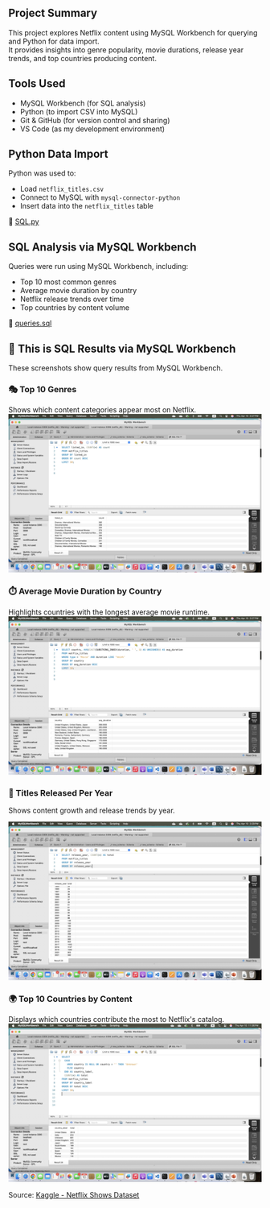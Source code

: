 ## Project Summary

This project explores Netflix content using  MySQL Workbench for querying and Python for data import.  
It provides insights into genre popularity, movie durations, release year trends, and top countries producing content.


## Tools Used

- MySQL Workbench (for SQL analysis)
- Python (to import CSV into MySQL)
- Git & GitHub (for version control and sharing)
- VS Code (as my development environment)

## Python Data Import

Python was used to:
- Load `netflix_titles.csv`
- Connect to MySQL with `mysql-connector-python`
- Insert data into the `netflix_titles` table

📂 [SQL.py](SQL.py)

## SQL Analysis via MySQL Workbench

Queries were run using MySQL Workbench, including:
- Top 10 most common genres
- Average movie duration by country
- Netflix release trends over time
- Top countries by content volume

📄 [queries.sql](queries.sql)

## 📸 This is SQL Results via MySQL Workbench

These screenshots show query results from MySQL Workbench.

### 🎭 Top 10 Genres
Shows which content categories appear most on Netflix.
<img src="screenshots/top-genres.jpg" width="600"/>

### ⏱️ Average Movie Duration by Country
Highlights countries with the longest average movie runtime.
<img src="screenshots/avg-duration.jpg" width="600"/>

### 📆 Titles Released Per Year
Shows content growth and release trends by year.

<img src="screenshots/release-trends.jpg" width="600"/>

### 🌍 Top 10 Countries by Content
Displays which countries contribute the most to Netflix's catalog.
<img src="screenshots/TOP_10_country.jpg" width="600"/>


Source: [Kaggle - Netflix Shows Dataset](https://www.kaggle.com/datasets/shivamb/netflix-shows)
